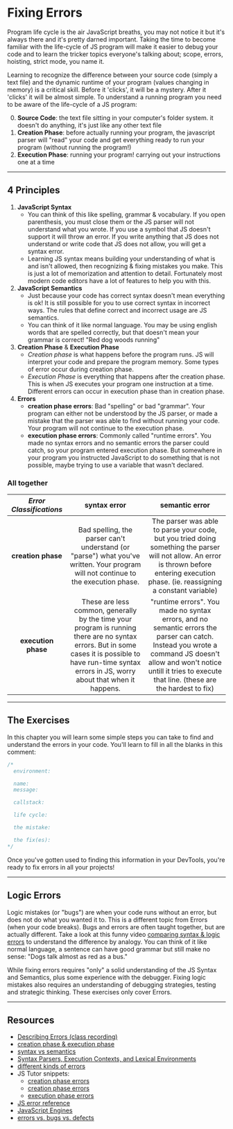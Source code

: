 # Fixing Errors

Program life cycle is the air JavaScript breaths, you may not notice it but it's
always there and it's pretty darned important. Taking the time to become
familiar with the life-cycle of JS program will make it easier to debug your
code and to learn the tricker topics everyone's talking about; scope, errors,
hoisting, strict mode, you name it.

Learning to recognize the difference between your source code (simply a text
file) and the dynamic runtime of your program (values changing in memory) is a
critical skill. Before it 'clicks', it will be a mystery. After it 'clicks' it
will be almost simple. To understand a running program you need to be aware of
the life-cycle of a JS program:

0. **Source Code**: the text file sitting in your computer's folder system. it
   doesn't do anything, it's just like any other text file
1. **Creation Phase**: before actually running your program, the javascript
   parser will "read" your code and get everything ready to run your program
   (without running the program!)
2. **Execution Phase**: running your program! carrying out your instructions one
   at a time

---

## 4 Principles

1. **JavaScript Syntax**
   - You can think of this like spelling, grammar & vocabulary. If you open
     parenthesis, you must close them or the JS parser will not understand what
     you wrote. If you use a symbol that JS doesn't support it will throw an
     error. If you write anything that JS does not understand or write code that
     JS does not allow, you will get a syntax error.
   - Learning JS syntax means building your understanding of what is and isn't
     allowed, then recognizing & fixing mistakes you make. This is just a lot of
     memorization and attention to detail. Fortunately most modern code editors
     have a lot of features to help you with this.
2. **JavaScript Semantics**
   - Just because your code has correct syntax doesn't mean everything is ok! It
     is still possible for you to use correct syntax in incorrect ways. The
     rules that define correct and incorrect usage are JS semantics.
   - You can think of it like normal language. You may be using english words
     that are spelled correctly, but that doesn't mean your grammar is correct!
     "Red dog woods running"
3. **Creation Phase** & **Execution Phase**
   - _Creation phase_ is what happens before the program runs. JS will interpret
     your code and prepare the program memory. Some types of error occur during
     creation phase.
   - _Execution Phase_ is everything that happens after the creation phase. This
     is when JS executes your program one instruction at a time. Different
     errors can occur in execution phase than in creation phase.
4. **Errors**
   - **creation phase errors**: Bad "spelling" or bad "grammar". Your program
     can either not be understood by the JS parser, or made a mistake that the
     parser was able to find without running your code. Your program will not
     continue to the execution phase.
   - **execution phase errors**: Commonly called "runtime errors". You made no
     syntax errors and no semantic errors the parser could catch, so your
     program entered execution phase. But somewhere in your program you
     instructed JavaScript to do something that is not possible, maybe trying to
     use a variable that wasn't declared.

### All together

| _Error Classifications_ |                                                                                               syntax error                                                                                                |                                                                                                        semantic error                                                                                                        |
| :---------------------: | :-------------------------------------------------------------------------------------------------------------------------------------------------------------------------------------------------------: | :--------------------------------------------------------------------------------------------------------------------------------------------------------------------------------------------------------------------------: |
|   **creation phase**    |                                    Bad spelling, the parser can't understand (or "parse") what you've written. Your program will not continue to the execution phase.                                     |                  The parser was able to parse your code, but you tried doing something the parser will not allow. An error is thrown before entering execution phase. (ie. reassigning a constant variable)                  |
|   **execution phase**   | These are less common, generally by the time your program is running there are no syntax errors. But in some cases it is possible to have run-time syntax errors in JS, worry about that when it happens. | "runtime errors". You made no syntax errors, and no semantic errors the parser can catch. Instead you wrote a command JS doesn't allow and won't notice untill it tries to execute that line. (these are the hardest to fix) |

---

## The Exercises

In this chapter you will learn some simple steps you can take to find and
understand the errors in your code. You'll learn to fill in all the blanks in
this comment:

```js
/*
  environment:

  name:
  message:

  callstack:

  life cycle:

  the mistake:

  the fix(es):
*/
```

Once you've gotten used to finding this information in your DevTools, you're
ready to fix errors in all your projects!

---

## Logic Errors

Logic mistakes (or "bugs") are when your code runs without an error, but does
not do what you wanted it to. This is a different topic from Errors (when your
code breaks). Bugs and errors are often taught together, but are actually
different. Take a look at this funny video
[comparing syntax & logic errors](https://www.youtube.com/watch?v=tV0tQisuxPo)
to understand the difference by analogy. You can think of it like normal
language, a sentence can have good grammar but still make no sense: "Dogs talk
almost as red as a bus."

While fixing errors requires "only" a solid understanding of the JS Syntax and
Semantics, plus some experience with the debugger. Fixing logic mistakes also
requires an understanding of debugging strategies, testing and strategic
thinking. These exercises only cover Errors.

---

## Resources

- [Describing Errors (class recording)](https://vimeo.com/530238051)
- [creation phase & execution phase](https://www.youtube.com/watch?v=YID-HIdy1bk)
- [syntax vs semantics](https://www.youtube.com/watch?v=vP-mn62EF0o)
- [Syntax Parsers, Execution Contexts, and Lexical Environments](https://jsbeginners.com/understanding-the-weird-parts-notes-1/)
- [different kinds of errors](https://education.launchcode.org/intro-to-professional-web-dev/chapters/errors-and-debugging/categories-of-errors.html)
- JS Tutor snippets:
  - [creation phase errors](https://goo.gl/1Psxu7)
  - [creation phase errors](https://goo.gl/68af7H)
  - [execution phase errors](https://goo.gl/WzbmNE)
- [JS error reference](https://developer.mozilla.org/en-US/docs/Web/JavaScript/Reference/Errors)
- [JavaScript Engines](https://www.youtube.com/watch?v=BMKWdLX9w3M)
- [errors vs. bugs vs. defects](https://www.youtube.com/watch?v=pqSB3MrUtD4)

